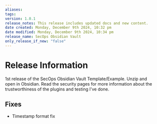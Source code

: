 ```yaml
---
aliases: 
tags: 
version: 1.0.1
release_notes: This release includes updated docs and new content.
date created: Monday, December 9th 2024, 10:32 pm
date modified: Monday, December 9th 2024, 10:34 pm
release_name: SecOps Obsidian Vault
only_release_if_new: "false"
---
```


# Release Information

1st release of the SecOps Obsidian Vault Template/Example.  Unzip and open in Obsidian.  Read the security pages for more information about the trustworthiness of the plugins and testing I've done.

## Fixes
- Timestamp format fix
